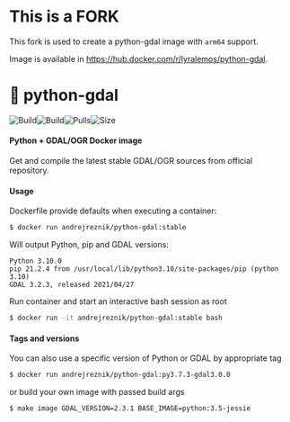 # This is a FORK
This fork is used to create a python-gdal image with `arm64` support.

Image is available in https://hub.docker.com/r/lyralemos/python-gdal.

# :whale: python-gdal
![Build](https://img.shields.io/github/workflow/status/andrejreznik/docker-python-gdal/Build.svg)![Build](https://img.shields.io/docker/cloud/build/andrejreznik/python-gdal.svg)![Pulls](https://img.shields.io/docker/pulls/andrejreznik/python-gdal.svg)![Size](https://img.shields.io/docker/image-size/andrejreznik/python-gdal/latest.svg)

#### Python + GDAL/OGR Docker image

Get and compile the latest stable GDAL/OGR sources from official repository.

#### Usage

Dockerfile provide defaults when executing a container:

```bash
$ docker run andrejreznik/python-gdal:stable
```

Will output Python, pip and GDAL versions:

```console
Python 3.10.0
pip 21.2.4 from /usr/local/lib/python3.10/site-packages/pip (python 3.10)
GDAL 3.2.3, released 2021/04/27
```

Run container and start an interactive bash session as root

```bash
$ docker run -it andrejreznik/python-gdal:stable bash
```

#### Tags and versions

You can also use a specific version of Python or GDAL by appropriate tag

```bash
$ docker run andrejreznik/python-gdal:py3.7.3-gdal3.0.0
```

or build your own image with passed build args

```bash
$ make image GDAL_VERSION=2.3.1 BASE_IMAGE=python:3.5-jessie
```
